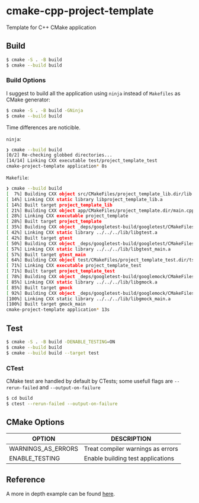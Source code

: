 # cmake-cpp-project-template
Template for C++ CMake application

## Build
```bash
$ cmake -S . -B build
$ cmake --build build
```

### Build Options
I suggest to build all the application using `ninja` instead of `Makefiles` as CMake generator:
```bash
$ cmake -S . -B build -GNinja
$ cmake --build build
```

Time differences are noticible.

`ninja`:
```bash
❯ cmake --build build
[0/2] Re-checking globbed directories...
[14/14] Linking CXX executable test/project_template_test
cmake-project-template application* 8s
```

`Makefile`:
```bash
❯ cmake --build build
[  7%] Building CXX object src/CMakeFiles/project_template_lib.dir/lib.cpp.o
[ 14%] Linking CXX static library libproject_template_lib.a
[ 14%] Built target project_template_lib
[ 21%] Building CXX object app/CMakeFiles/project_template.dir/main.cpp.o
[ 28%] Linking CXX executable project_template
[ 28%] Built target project_template
[ 35%] Building CXX object _deps/googletest-build/googletest/CMakeFiles/gtest.dir/src/gtest-all.cc.o
[ 42%] Linking CXX static library ../../../lib/libgtest.a
[ 42%] Built target gtest
[ 50%] Building CXX object _deps/googletest-build/googletest/CMakeFiles/gtest_main.dir/src/gtest_main.cc.o
[ 57%] Linking CXX static library ../../../lib/libgtest_main.a
[ 57%] Built target gtest_main
[ 64%] Building CXX object test/CMakeFiles/project_template_test.dir/tst_lib.cpp.o
[ 71%] Linking CXX executable project_template_test
[ 71%] Built target project_template_test
[ 78%] Building CXX object _deps/googletest-build/googlemock/CMakeFiles/gmock.dir/src/gmock-all.cc.o
[ 85%] Linking CXX static library ../../../lib/libgmock.a
[ 85%] Built target gmock
[ 92%] Building CXX object _deps/googletest-build/googlemock/CMakeFiles/gmock_main.dir/src/gmock_main.cc.o
[100%] Linking CXX static library ../../../lib/libgmock_main.a
[100%] Built target gmock_main
cmake-project-template application* 13s
```

## Test
```bash
$ cmake -S . -B build -DENABLE_TESTING=ON
$ cmake --build build
$ cmake --build build --target test
```

### CTest
CMake test are handled by default by CTests; some usefull flags are `--rerun-failed` and `--output-on-failure`
```bash
$ cd build
$ ctest --rerun-failed --output-on-failure
```

## CMake Options
| OPTION                        | DESCRIPTION                                       |
|-------------------------------|---------------------------------------------------|
| WARNINGS_AS_ERRORS            | Treat compiler warnings as errors                 |
| ENABLE_TESTING                | Enable building test applications                 |

## Reference
A more in depth example can be found [here](https://github.com/cpp-best-practices/cpp_starter_project).
